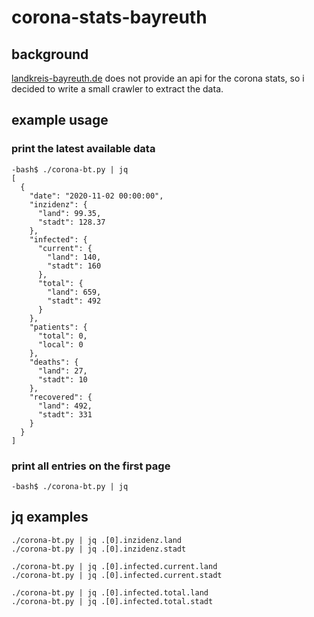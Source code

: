 # corona-stats-bayreuth

## background

[landkreis-bayreuth.de](https://www.landkreis-bayreuth.de/der-landkreis/pressemitteilungen/) does not provide an api for the corona stats, so i decided to write a small crawler to extract the data.

## example usage

### print the latest available data

```
-bash$ ./corona-bt.py | jq 
[
  {
    "date": "2020-11-02 00:00:00",
    "inzidenz": {
      "land": 99.35,
      "stadt": 128.37
    },
    "infected": {
      "current": {
        "land": 140,
        "stadt": 160
      },
      "total": {
        "land": 659,
        "stadt": 492
      }
    },
    "patients": {
      "total": 0,
      "local": 0
    },
    "deaths": {
      "land": 27,
      "stadt": 10
    },
    "recovered": {
      "land": 492,
      "stadt": 331
    }
  }
]
```

### print all entries on the first page

```
-bash$ ./corona-bt.py | jq
```

## jq examples

```
./corona-bt.py | jq .[0].inzidenz.land
./corona-bt.py | jq .[0].inzidenz.stadt

./corona-bt.py | jq .[0].infected.current.land
./corona-bt.py | jq .[0].infected.current.stadt

./corona-bt.py | jq .[0].infected.total.land
./corona-bt.py | jq .[0].infected.total.stadt
```
